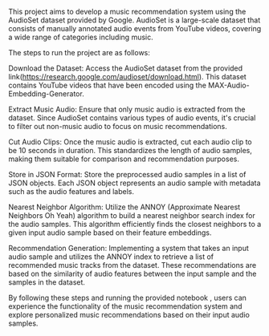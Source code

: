 This project aims to develop a music recommendation system using the AudioSet dataset provided by Google. AudioSet is a large-scale dataset that consists of manually annotated audio events from YouTube videos, covering a wide range of categories including music.

The steps to run the project are as follows:

Download the Dataset: Access the AudioSet dataset from the provided link(https://research.google.com/audioset/download.html). This dataset contains YouTube videos that have been encoded using the MAX-Audio-Embedding-Generator.

Extract Music Audio: Ensure that only music audio is extracted from the dataset. Since AudioSet contains various types of audio events, it's crucial to filter out non-music audio to focus on music recommendations.

Cut Audio Clips: Once the music audio is extracted, cut each audio clip to be 10 seconds in duration. This standardizes the length of audio samples, making them suitable for comparison and recommendation purposes.

Store in JSON Format: Store the preprocessed audio samples in a list of JSON objects. Each JSON object represents an audio sample with metadata such as the audio features and labels.

Nearest Neighbor Algorithm: Utilize the ANNOY (Approximate Nearest Neighbors Oh Yeah) algorithm to build a nearest neighbor search index for the audio samples. This algorithm efficiently finds the closest neighbors to a given input audio sample based on their feature embeddings.

Recommendation Generation: Implementing a system that takes an input audio sample and utilizes the ANNOY index to retrieve a list of recommended music tracks from the dataset. These recommendations are based on the similarity of audio features between the input sample and the samples in the dataset.


By following these steps and running the provided notebook , users can experience the functionality of the music recommendation system and explore personalized music recommendations based on their input audio samples.
